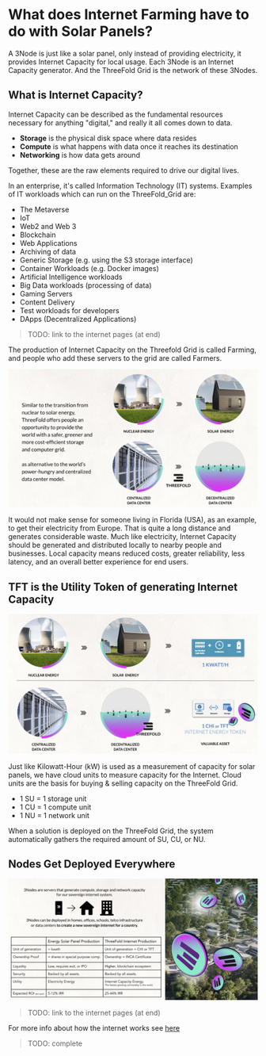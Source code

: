 # What does Internet Farming have to do with Solar Panels?

A 3Node is just like a solar panel, only instead of providing electricity, it provides Internet Capacity for local usage. Each 3Node is an Internet Capacity generator. And the ThreeFold Grid is the network of these 3Nodes.

## What is Internet Capacity?

Internet Capacity can be described as the fundamental resources necessary for anything "digital," and really it all comes down to data.

- **Storage** is the physical disk space where data resides
- **Compute** is what happens with data once it reaches its destination
- **Networking** is how data gets around

Together, these are the raw elements required to drive our digital lives.

In an enterprise, it's called Information Technology (IT) systems. Examples of IT workloads which can run on the ThreeFold_Grid are:

- The Metaverse
- IoT
- Web2 and Web 3
- Blockchain
- Web Applications
- Archiving of data
- Generic Storage (e.g. using the S3 storage interface)
- Container Workloads (e.g. Docker images)
- Artificial Intelligence workloads
- Big Data workloads (processing of data)
- Gaming Servers
- Content Delivery
- Test workloads for developers
- DApps (Decentralized Applications)

> TODO: link to the internet pages (at end)

The production of Internet Capacity on the Threefold Grid is called Farming, and people who add these servers to the grid are called Farmers.

![](img/like_electricity.jpeg)

It would not make sense for someone living in Florida (USA), as an example, to get their electricity from Europe. That is quite a long distance and generates considerable waste. Much like electricity, Internet Capacity should be generated and distributed locally to nearby people and businesses. Local capacity means reduced costs, greater reliability, less latency, and an overall better experience for end users.

## TFT is the Utility Token of generating Internet Capacity

![](img/generate_tft.jpeg)

Just like Kilowatt-Hour (kW) is used as a measurement of capacity for solar panels, we have cloud units to measure capacity for the Internet. Cloud units are the basis for buying & selling capacity on the ThreeFold Grid.

- 1 SU = 1 storage unit
- 1 CU = 1 compute unit
- 1 NU = 1 network unit

When a solution is deployed on the ThreeFold Grid, the system automatically gathers the required amount of SU, CU, or NU.

## Nodes Get Deployed Everywhere

![](img/generate_tft_table.jpeg)  

>TODO: link to the internet pages (at end)

For more info about how the internet works see [here](theinternet/theinternet.md)

>TODO: complete